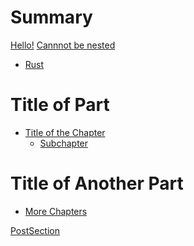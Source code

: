 # Summary

[Hello!](./hello.md)
[Cannnot be nested]()

- [Rust](./rust/chapter_1.md)

# Title of Part
- [Title of the Chapter]()
    - [Subchapter]()

# Title of Another Part
- [More Chapters]()

[PostSection]()

